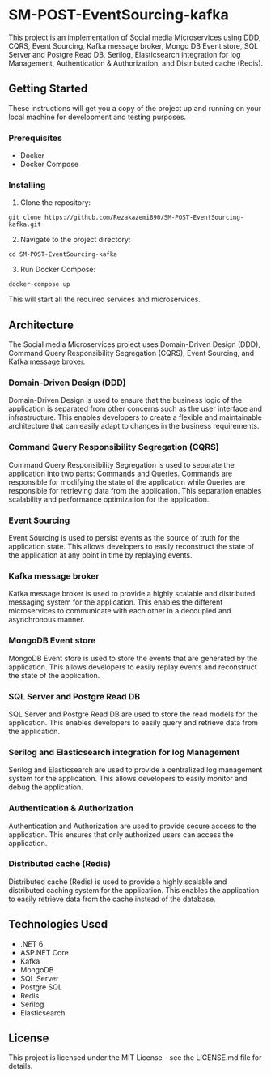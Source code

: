 # SM-POST-EventSourcing-kafka

This project is an implementation of Social media Microservices using DDD, CQRS, Event Sourcing, Kafka message broker, Mongo DB Event store, SQL Server and Postgre Read DB, Serilog, Elasticsearch integration for log Management, Authentication & Authorization, and Distributed cache (Redis).

## Getting Started

These instructions will get you a copy of the project up and running on your local machine for development and testing purposes.

### Prerequisites

* Docker
* Docker Compose

### Installing

1. Clone the repository:


```git clone https://github.com/Rezakazemi890/SM-POST-EventSourcing-kafka.git```


2. Navigate to the project directory:


```cd SM-POST-EventSourcing-kafka```


3. Run Docker Compose:


```docker-compose up```


This will start all the required services and microservices.

## Architecture

The Social media Microservices project uses Domain-Driven Design (DDD), Command Query Responsibility Segregation (CQRS), Event Sourcing, and Kafka message broker.

### Domain-Driven Design (DDD)

Domain-Driven Design is used to ensure that the business logic of the application is separated from other concerns such as the user interface and infrastructure. This enables developers to create a flexible and maintainable architecture that can easily adapt to changes in the business requirements.

### Command Query Responsibility Segregation (CQRS)

Command Query Responsibility Segregation is used to separate the application into two parts: Commands and Queries. Commands are responsible for modifying the state of the application while Queries are responsible for retrieving data from the application. This separation enables scalability and performance optimization for the application.

### Event Sourcing

Event Sourcing is used to persist events as the source of truth for the application state. This allows developers to easily reconstruct the state of the application at any point in time by replaying events.

### Kafka message broker

Kafka message broker is used to provide a highly scalable and distributed messaging system for the application. This enables the different microservices to communicate with each other in a decoupled and asynchronous manner.

### MongoDB Event store

MongoDB Event store is used to store the events that are generated by the application. This allows developers to easily replay events and reconstruct the state of the application.

### SQL Server and Postgre Read DB

SQL Server and Postgre Read DB are used to store the read models for the application. This enables developers to easily query and retrieve data from the application.

### Serilog and Elasticsearch integration for log Management

Serilog and Elasticsearch are used to provide a centralized log management system for the application. This allows developers to easily monitor and debug the application.

### Authentication & Authorization

Authentication and Authorization are used to provide secure access to the application. This ensures that only authorized users can access the application.

### Distributed cache (Redis)

Distributed cache (Redis) is used to provide a highly scalable and distributed caching system for the application. This enables the application to easily retrieve data from the cache instead of the database.

## Technologies Used

* .NET 6
* ASP.NET Core
* Kafka
* MongoDB
* SQL Server
* Postgre SQL
* Redis
* Serilog
* Elasticsearch

## License

This project is licensed under the MIT License - see the LICENSE.md file for details.
